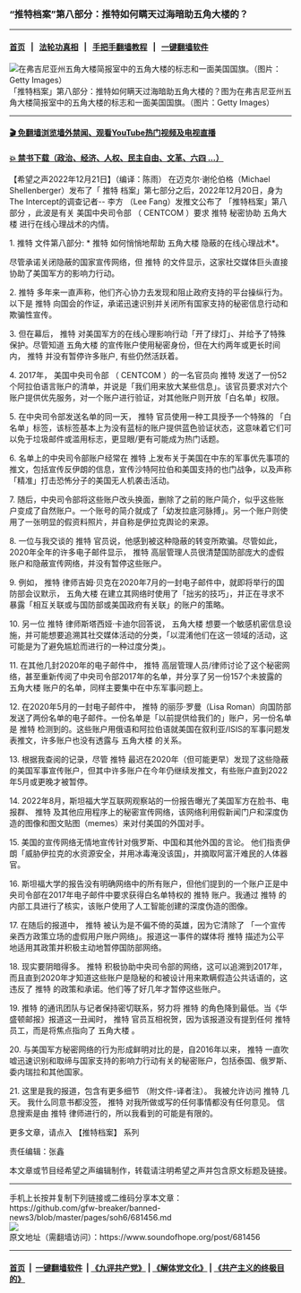 ### “推特档案”第八部分：推特如何瞒天过海暗助五角大楼的？
------------------------

#### [首页](https://github.com/gfw-breaker/banned-news3/blob/master/README.md) &nbsp;&nbsp;|&nbsp;&nbsp; [法轮功真相](https://github.com/begood0513/basic/blob/master/README.md)  &nbsp;&nbsp;|&nbsp;&nbsp; [手把手翻墙教程](https://github.com/gfw-breaker/guides/wiki)  &nbsp;&nbsp;|&nbsp;&nbsp; [一键翻墙软件](https://github.com/gfw-breaker/nogfw/blob/master/README.md)  



<div><img alt="在弗吉尼亚州五角大楼简报室中的五角大楼的标志和一面美国国旗。（图片：Getty Images）" src="https://img.soundofhope.org/2022-12/gettyimages-689681-1671685259967.jpg"/>
<br/><figcaption class="caption">
 「推特档案」第八部分：推特如何瞒天过海暗助五角大楼的？图为在弗吉尼亚州五角大楼简报室中的五角大楼的标志和一面美国国旗。（图片：Getty Images）
</figcaption></div><hr/>

#### [ 🎬  免翻墙浏览墙外禁闻、观看YouTube热门视频及电视直播](https://github.com/gfw-breaker/HelloWorld)

#### [ 💥  禁书下载（政治、经济、人权、民主自由、文革、六四 ...）](https://github.com/gfw-breaker/books/blob/master/README.md)

<div><div class="Content__Wrapper sc-1bvya0-0 elmmKw article_body" itemprop="articleBody">
 <div id="post_place_1">
 </div>
 <p class="meta-top">
  <span class="meta">
   【希望之声2022年12月21日】（编译：陈雨）
  </span>
  在迈克尔·谢伦伯格（Michael Shellenberger）发布了「
  <ok href="/term/1190">
   推特
  </ok>
  档案」第七部分之后，2022年12月20日，身为The Intercept的调查记者--
  <ok href="/term/169670">
   李方
  </ok>
  （Lee Fang）发推文公布了
  <ok href="https://twitter.com/lhfang/status/1605292454261182464">
   「推特档案」第八部分
  </ok>
  ，此波是有关
  <ok href="/term/538493">
   美国中央司令部
  </ok>
  （
  <ok href="/term/820506">
   CENTCOM
  </ok>
  ）要求
  <ok href="/term/1190">
   推特
  </ok>
  秘密协助
  <ok href="/term/12866">
   五角大楼
  </ok>
  进行在线心理战术的内情。
 </p>
 <p>
  1.
  <ok href="/term/1190">
   推特
  </ok>
  文件第八部分: *
  <ok href="/term/1190">
   推特
  </ok>
  如何悄悄地帮助
  <ok href="/term/12866">
   五角大楼
  </ok>
  隐蔽的在线心理战术*。
 </p>
 <p>
  尽管承诺关闭隐蔽的国家宣传网络，但
  <ok href="/term/1190">
   推特
  </ok>
  的文件显示，这家社交媒体巨头直接协助了美国军方的影响力行动。
 </p>
 <p>
  2.
  <ok href="/term/1190">
   推特
  </ok>
  多年来一直声称，他们齐心协力去发现和阻止政府支持的平台操纵行为。以下是
  <ok href="/term/1190">
   推特
  </ok>
  向国会的作证，承诺迅速识别并关闭所有国家支持的秘密信息行动和欺骗性宣传。
 </p>
 <p>
  3. 但在幕后，
  <ok href="/term/1190">
   推特
  </ok>
  对美国军方的在线心理影响行动「开了绿灯」、并给予了特殊保护。尽管知道
  <ok href="/term/12866">
   五角大楼
  </ok>
  的宣传账户使用秘密身份，但在大约两年或更长时间内，
  <ok href="/term/1190">
   推特
  </ok>
  并没有暂停许多账户, 有些仍然活跃着。
 </p>
 <p>
  4. 2017年，
  <ok href="/term/538493">
   美国中央司令部
  </ok>
  （
  <ok href="/term/820506">
   CENTCOM
  </ok>
  ）的一名官员向
  <ok href="/term/1190">
   推特
  </ok>
  发送了一份52个阿拉伯语言账户的清单，并说是「我们用来放大某些信息」。该官员要求对六个账户提供优先服务，对一个账户进行验证，对其他账户则开放「白名单」权限。
 </p>
 <p>
  5. 在中央司令部发送名单的同一天，
  <ok href="/term/1190">
   推特
  </ok>
  官员使用一种工具授予一个特殊的 「白名单」标签，该标签基本上为没有蓝标的账户提供蓝色验证状态，这意味着它们可以免于垃圾邮件或滥用标志，更显眼/更有可能成为热门话题。
 </p>
 <p>
  6. 名单上的中央司令部账户经常在
  <ok href="/term/1190">
   推特
  </ok>
  上发布关于美国在中东的军事优先事项的推文，包括宣传反伊朗的信息，宣传沙特阿拉伯和美国支持的也门战争，以及声称「精准」打击恐怖分子的美国无人机袭击活动。
 </p>
 <p>
  7. 随后，中央司令部将这些账户改头换面，删除了之前的账户简介，似乎这些账户变成了自然账户。一个账号的简介就成了「幼发拉底河脉搏」。另一个账户则使用了一张明显的假资料照片，并自称是伊拉克舆论的来源。
 </p>
 <p>
  8. 一位与我交谈的
  <ok href="/term/1190">
   推特
  </ok>
  官员说，他感到被这种隐蔽的转变所欺骗。尽管如此，2020年全年的许多电子邮件显示，
  <ok href="/term/1190">
   推特
  </ok>
  高层管理人员很清楚国防部庞大的虚假账户和隐蔽宣传网络，并没有暂停这些账户。
 </p>
 <p>
  9. 例如，
  <ok href="/term/1190">
   推特
  </ok>
  律师吉姆·贝克在2020年7月的一封电子邮件中，就即将举行的国防部会议默示，
  <ok href="/term/12866">
   五角大楼
  </ok>
  在建立其网络时使用了「拙劣的技巧」，并正在寻求不暴露「相互关联或与国防部或美国政府有关联」的账户的策略。
 </p>
 <p>
  10. 另一位
  <ok href="/term/1190">
   推特
  </ok>
  律师斯塔西娅·卡迪尔回答说，
  <ok href="/term/12866">
   五角大楼
  </ok>
  想要一个敏感机密信息设施，并可能想要追溯其社交媒体活动的分类，「以混淆他们在这一领域的活动，这可能是为了避免尴尬而进行的一种过度分类」。
 </p>
 <p>
  11. 在其他几封2020年的电子邮件中，
  <ok href="/term/1190">
   推特
  </ok>
  高层管理人员/律师讨论了这个秘密网络，甚至重新传阅了中央司令部2017年的名单，并分享了另一份157个未披露的
  <ok href="/term/12866">
   五角大楼
  </ok>
  账户的名单，同样主要集中在中东军事问题上。
 </p>
 <p>
  12. 在2020年5月的一封电子邮件中，
  <ok href="/term/1190">
   推特
  </ok>
  的丽莎·罗曼（Lisa Roman）向国防部发送了两份名单的电子邮件。一份名单是「以前提供给我们的」账户，另一份名单是
  <ok href="/term/1190">
   推特
  </ok>
  检测到的。这些账户用俄语和阿拉伯语就美国在叙利亚/ISIS的军事问题发表推文，许多账户也没有透露与
  <ok href="/term/12866">
   五角大楼
  </ok>
  的关系。
 </p>
 <p>
  13. 根据我查阅的记录，尽管
  <ok href="/term/1190">
   推特
  </ok>
  最迟在2020年（但可能更早）发现了这些隐蔽的美国军事宣传账户，但其中许多账户在今年仍继续发推文，有些账户直到2022年5月或更晚才被暂停。
 </p>
 <p>
  14. 2022年8月，斯坦福大学互联网观察站的一份报告曝光了美国军方在脸书、电报群、
  <ok href="/term/1190">
   推特
  </ok>
  及其他应用程序上的秘密宣传网络，该网络利用假新闻门户和深度伪造的图像和图文贴图（memes）来对付美国的外国对手。
 </p>
 <p>
  15. 美国的宣传网络无情地宣传针对俄罗斯、中国和其他外国的言论。 他们指责伊朗「威胁伊拉克的水资源安全，并用冰毒淹没该国」，并摘取阿富汗难民的人体器官。
 </p>
 <p>
  16. 斯坦福大学的报告没有明确网络中的所有账户，但他们提到的一个账户正是中央司令部在2017年电子邮件中要求获得白名单特权的
  <ok href="/term/1190">
   推特
  </ok>
  账户。我通过
  <ok href="/term/1190">
   推特
  </ok>
  的内部工具进行了核实，该账户使用了人工智能创建的深度伪造的图像。
 </p>
 <p>
  17. 在随后的报道中，
  <ok href="/term/1190">
   推特
  </ok>
  被认为是不偏不倚的英雄，因为它清除了 「一个宣传亲西方政策立场的虚假用户账户网络」。报道这一事件的媒体将
  <ok href="/term/1190">
   推特
  </ok>
  描述为公平地适用其政策并积极主动地暂停国防部网络。
 </p>
 <p>
  18. 现实要阴暗得多。
  <ok href="/term/1190">
   推特
  </ok>
  积极协助中央司令部的网络，这可以追溯到2017年，而且直到2020年才知道这些账户是隐秘的和被设计用来欺瞒假造公共话语的，这违反了
  <ok href="/term/1190">
   推特
  </ok>
  的政策和承诺。他们等了好几年才暂停这些账户。
 </p>
 <p>
  19.
  <ok href="/term/1190">
   推特
  </ok>
  的通讯团队与记者保持密切联系，努力将
  <ok href="/term/1190">
   推特
  </ok>
  的角色降到最低。当《华盛顿邮报》报道这一丑闻时，
  <ok href="/term/1190">
   推特
  </ok>
  官员互相祝贺，因为该报道没有提到任何
  <ok href="/term/1190">
   推特
  </ok>
  员工，而是将焦点指向了
  <ok href="/term/12866">
   五角大楼
  </ok>
  。
 </p>
 <p>
  20. 与美国军方秘密网络的行为形成鲜明对比的是，自2016年以来，
  <ok href="/term/1190">
   推特
  </ok>
  一直吹嘘迅速识别和取缔与国家支持的影响力行动有关的秘密账户，包括泰国、俄罗斯、委内瑞拉和其他国家。
 </p>
 <p>
  21. 这里是我的报道，包含有更多细节 （附文件-译者注）。 我被允许访问
  <ok href="/term/1190">
   推特
  </ok>
  几天。 我什么同意书都没签，
  <ok href="/term/1190">
   推特
  </ok>
  对我所做或写的任何事情都没有任何意见。 信息搜索是由
  <ok href="/term/1190">
   推特
  </ok>
  律师进行的，所以我看到的可能是有限的。
 </p>
 <p>
  更多文章，请点入
  <ok href="https://www.soundofhope.org/term/818616">
   【推特档案】
  </ok>
  系列
 </p>
 <p class="meta-btm">
  责任编辑：张鑫
 </p>
 <p class="meta-btm">
  本文章或节目经希望之声编辑制作，转载请注明希望之声并包含原文标题及链接。
 </p>
</div>
</div>
<hr/>
手机上长按并复制下列链接或二维码分享本文章：<br/>
https://github.com/gfw-breaker/banned-news3/blob/master/pages/soh6/681456.md <br/>
<a href='https://github.com/gfw-breaker/banned-news3/blob/master/pages/soh6/681456.md'><img src='https://github.com/gfw-breaker/banned-news3/blob/master/pages/soh6/681456.md.png'/></a> <br/>
原文地址（需翻墙访问）：https://www.soundofhope.org/post/681456


------------------------
#### [首页](https://github.com/gfw-breaker/banned-news3/blob/master/README.md) &nbsp;|&nbsp; [一键翻墙软件](https://github.com/gfw-breaker/nogfw/blob/master/README.md) &nbsp;| [《九评共产党》](https://github.com/gfw-breaker/9ping.md/blob/master/README.md#九评之一评共产党是什么) | [《解体党文化》](https://github.com/gfw-breaker/jtdwh.md/blob/master/README.md) | [《共产主义的终极目的》](https://github.com/gfw-breaker/gczydzjmd.md/blob/master/README.md)


<img src='http://gfw-breaker.win/banned-news3/pages/soh6/681456.md' width='0px' height='0px'/>